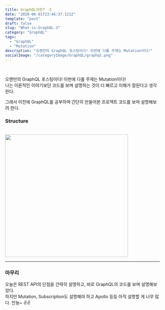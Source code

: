 ```yaml
---
title: GraphQL이란? -3
date: "2020-06-01T23:46:37.121Z"
template: "post"
draft: false
slug: "What-is-GraphQL-3"
category: "GraphQL"
tags:
  - "GraphQL"
  - "Mutation"
description: "오랜만의 GraphQL 포스팅이다! 이번에 다룰 주제는 Mutation이다!"
socialImage: "/categoryImage/GraphQL/graphql.png"
---
```


<br/>

오랜만의 GraphQL 포스팅이다! 이번에 다룰 주제는 Mutation이다!<br/>
나는 이론적인 이야기보단 코드를 보며 설명하는 것이 더 빠르고 이해가 잘된다고 생각한다.<br/>

그래서 이전에 GraphQL를 공부하며 간단히 만들어본 프로젝트 코드를 보며 설명해보려 한다.<br/>

### Structure

<br/>
<img src="/categoryImage/GraphQL/tree.png" width="400px" />


---

### 마무리

오늘은 REST API의 단점을 간략히 설명하고, 바로 GraphQL의 코드를 보며 설명해보았다.<br/>
하지만 Mutation, Subscription도 설명해야 하고 Apollo 등등 아직 설명할 게 너무 많다.
안뇽~ ✌✌
